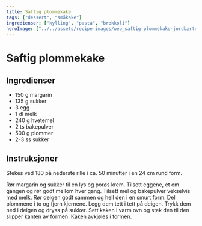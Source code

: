 ```yaml
---
title: Saftig plommekake
tags: ["dessert", "småkake"]
ingredienser: ["kylling", "pasta", "brokkoli"]
heroImage: ["../../assets/recipe-images/web_saftig-plommekake-jordbærterte.jpg"]
---
```


# Saftig plommekake

## Ingredienser

- 150 g margarin
- 135 g sukker
- 3 egg
- 1 dl melk
- 240 g hvetemel
- 2 ts bakepulver
- 500 g plommer
- 2-3 ss sukker

## Instruksjoner

Stekes ved 180 på nederste rille i ca. 50 minutter i en 24 cm rund form.

Rør margarin og sukker til en lys og porøs krem. Tilsett eggene, et om gangen og rør godt mellom hver gang. Tilsett mel og bakepulver vekselvis med melk. Rør deigen godt sammen og hell den i en smurt form. Del plommene i to og fjern kjernene. Legg dem tett i tett på deigen. Trykk dem ned i deigen og dryss på sukker. Sett kaken i varm ovn og stek den til den slipper kanten av formen. Kaken avkjøles i formen.
